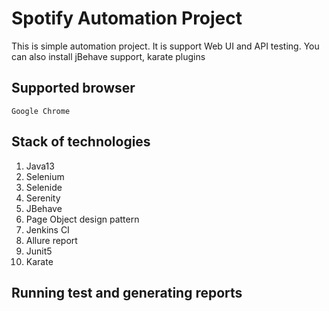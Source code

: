 # Spotify Automation Project
This is simple automation project. It is support  Web UI and API testing.
You can also install jBehave support, karate plugins

## Supported browser
    Google Chrome

## Stack of technologies
1. Java13
2. Selenium
3. Selenide
4. Serenity
5. JBehave
6. Page Object design pattern
7. Jenkins CI
8. Allure report
9. Junit5
10. Karate

## Running test and generating reports